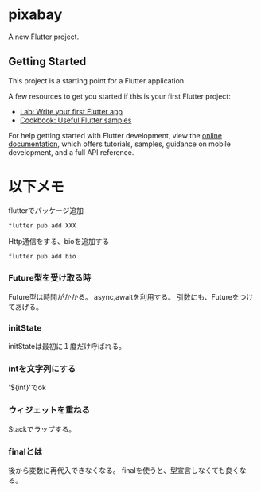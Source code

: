 # pixabay

A new Flutter project.

## Getting Started

This project is a starting point for a Flutter application.

A few resources to get you started if this is your first Flutter project:

- [Lab: Write your first Flutter app](https://docs.flutter.dev/get-started/codelab)
- [Cookbook: Useful Flutter samples](https://docs.flutter.dev/cookbook)

For help getting started with Flutter development, view the
[online documentation](https://docs.flutter.dev/), which offers tutorials,
samples, guidance on mobile development, and a full API reference.

# 以下メモ

flutterでパッケージ追加

`flutter pub add XXX`

Http通信をする、bioを追加する

```bash
flutter pub add bio
```

### Future型を受け取る時

Future型は時間がかかる。
async,awaitを利用する。
引数にも、Futureをつけてあげる。

### initState

initStateは最初に１度だけ呼ばれる。

### intを文字列にする

'${int}'でok

### ウィジェットを重ねる

Stackでラップする。

### finalとは

後から変数に再代入できなくなる。
finalを使うと、型宣言しなくても良くなる。
